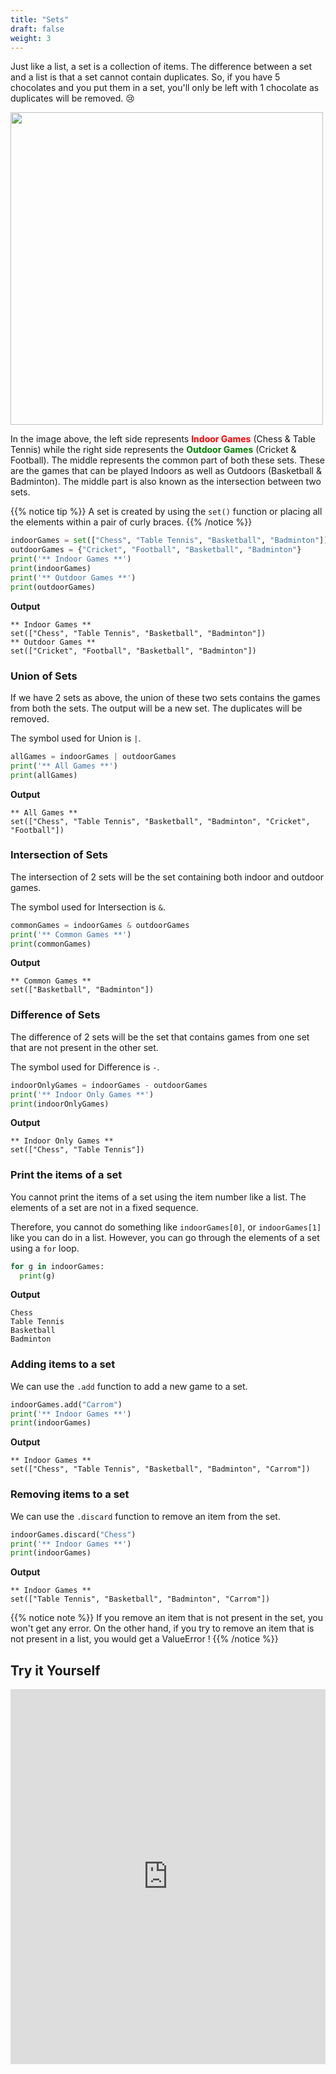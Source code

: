 ```yaml
---
title: "Sets"
draft: false
weight: 3
---
```


Just like a list, a set is a collection of items. The difference between a set and a list is that a set cannot contain duplicates. So, if you have 5 chocolates and you put them in a set, you'll only be left with 1 chocolate as duplicates will be removed. 😢

<a href = "https://www.youtube.com/watch?v=mLIuHU5Sj5w">
<img src="../../img/sets_example.jpg" width="500"/>
</a>

In the image above, the left side represents **<font color="red">Indoor Games</font>** (Chess & Table Tennis) while the right side represents the **<font color="green">Outdoor Games</font>** (Cricket & Football). The middle represents the common part of both these sets. These are the games that can be played Indoors as well as Outdoors (Basketball & Badminton). The middle part is also known as the intersection between two sets.

{{% notice tip %}}
A set is created by using the `set()` function or placing all the elements within a pair of curly braces.
{{% /notice %}}

```python
indoorGames = set(["Chess", "Table Tennis", "Basketball", "Badminton"])
outdoorGames = {"Cricket", "Football", "Basketball", "Badminton"}
print('** Indoor Games **')
print(indoorGames)
print('** Outdoor Games **')
print(outdoorGames)
```

**Output**
```
** Indoor Games **
set(["Chess", "Table Tennis", "Basketball", "Badminton"])
** Outdoor Games **
set(["Cricket", "Football", "Basketball", "Badminton"])
```

### Union of Sets
If we have 2 sets as above, the union of these two sets contains the games from both the sets. The output will be a new set. The duplicates will be removed.

The symbol used for Union is `|`.

```python
allGames = indoorGames | outdoorGames
print('** All Games **')
print(allGames)
```

**Output**
```
** All Games **
set(["Chess", "Table Tennis", "Basketball", "Badminton", "Cricket", "Football"])
```


### Intersection of Sets
The intersection of 2 sets will be the set containing both indoor and outdoor games.

The symbol used for Intersection is `&`.

```python
commonGames = indoorGames & outdoorGames
print('** Common Games **')
print(commonGames)
```


**Output**
```
** Common Games **
set(["Basketball", "Badminton"])
```

### Difference of Sets
The difference of 2 sets will be the set that contains games from one set that are not present in the other set.

The symbol used for Difference is `-`.

```python
indoorOnlyGames = indoorGames - outdoorGames
print('** Indoor Only Games **')
print(indoorOnlyGames)
```

**Output**
```
** Indoor Only Games **
set(["Chess", "Table Tennis"])
```

### Print the items of a set
You cannot print the items of a set using the item number like a list. The elements of a set are not in a fixed sequence. 

Therefore, you cannot do something like `indoorGames[0]`, or `indoorGames[1]` like you can do in a list. However, you can go through the elements of a set using a `for` loop.

```python
for g in indoorGames:
  print(g)
```

**Output**
```
Chess
Table Tennis
Basketball
Badminton
```

### Adding items to a set
We can use the `.add` function to add a new game to a set. 
```python
indoorGames.add("Carrom")
print('** Indoor Games **')
print(indoorGames)
```


**Output**
```
** Indoor Games **
set(["Chess", "Table Tennis", "Basketball", "Badminton", "Carrom"])
```

### Removing items to a set
We can use the `.discard` function to remove an item from the set. 
```python
indoorGames.discard("Chess")
print('** Indoor Games **')
print(indoorGames)
```

**Output**

```
** Indoor Games **
set(["Table Tennis", "Basketball", "Badminton", "Carrom"])
```
{{% notice note %}}
If you remove an item that is not present in the set, you won't get any error. On the other hand, if you try to remove an item that is not present in a list, you would get a ValueError !
{{% /notice %}}

## Try it Yourself

<iframe height="600px" width="100%" 
 src="https://replit.com/@nuevofoundation/python-blank?lite=true" scrolling="no" frameborder="no" allowtransparency="true" allowfullscreen="true" sandbox="allow-forms allow-pointer-lock allow-popups allow-same-origin allow-scripts allow-modals"></iframe>